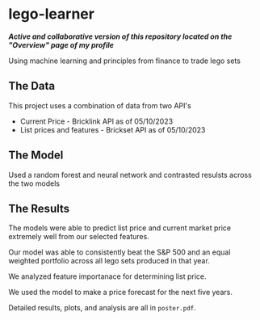 # lego-learner
***Active and collaborative version of this repository located on the "Overview" page of my profile***

Using machine learning and principles from finance to trade lego sets

## The Data
This project uses a combination of data from two API's
- Current Price - Bricklink API as of 05/10/2023
- List prices and features - Brickset API as of 05/10/2023

## The Model
Used a random forest and neural network and contrasted resulsts across the two models

## The Results

The models were able to predict list price and current market price extremely well from our selected features.

Our model was able to consistently beat the S&P 500 and an equal weighted portfolio across all lego sets produced in that year.

We analyzed feature importanace for determining list price.

We used the model to make a price forecast for the next five years.

Detailed results, plots, and analysis are all in `poster.pdf`.
